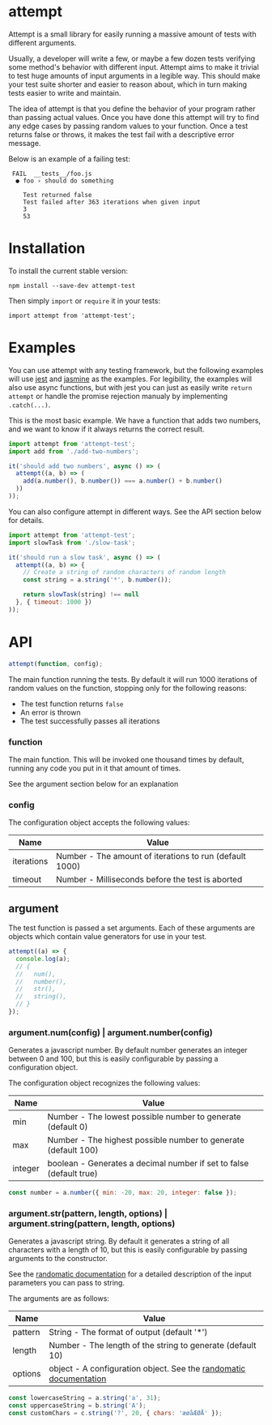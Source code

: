 # attempt

Attempt is a small library for easily running a massive amount of tests with
different arguments.

Usually, a developer will write a few, or maybe a few dozen tests verifying some
method's behavior with different input. Attempt aims to make it trivial to test
huge amounts of input arguments in a legible way. This should make your test
suite shorter and easier to reason about, which in turn making tests easier to
write and maintain.

The idea of attempt is that you define the behavior of your program rather
than passing actual values. Once you have done this attempt will try to find any
edge cases by passing random values to your function. Once a test returns false
or throws, it makes the test fail with a descriptive error message.

Below is an example of a failing test:

```
 FAIL  __tests__/foo.js
  ● foo › should do something

    Test returned false
    Test failed after 363 iterations when given input
    3
    53
```

# Installation

To install the current stable version:

    npm install --save-dev attempt-test

Then simply `import` or `require` it in your tests:

    import attempt from 'attempt-test';

# Examples

You can use attempt with any testing framework, but the following examples will
use [jest][1] and [jasmine][2] as the examples. For legibility, the examples
will also use async functions, but with jest you can just as easily write
`return attempt` or handle the promise rejection manualy by implementing
`.catch(...)`.

This is the most basic example. We have a function that adds two numbers, and we
want to know if it always returns the correct result.

```javascript
import attempt from 'attempt-test';
import add from './add-two-numbers';

it('should add two numbers', async () => (
  attempt((a, b) => (
    add(a.number(), b.number()) === a.number() + b.number()
  ))
));
```

You can also configure attempt in different ways. See the API section below for
details.

```javascript
import attempt from 'attempt-test';
import slowTask from './slow-task';

it('should run a slow task', async () => (
  attempt((a, b) => {
    // Create a string of random characters of random length
    const string = a.string('*', b.number());

    return slowTask(string) !== null
  }, { timeout: 1000 })
));
```

# API

```javascript
attempt(function, config);
```

The main function running the tests. By default it will run 1000 iterations of
random values on the function, stopping only for the following reasons:

 - The test function returns `false`
 - An error is thrown
 - The test successfully passes all iterations

### function

The main function. This will be invoked one thousand times by default, running
any code you put in it that amount of times.

See the argument section below for an explanation

### config

The configuration object accepts the following values:

|Name      |Value                                                   |
|----------|--------------------------------------------------------|
|iterations|Number - The amount of iterations to run (default 1000) |
|timeout   |Number - Milliseconds before the test is aborted        |


## argument

The test function is passed a set arguments. Each of these arguments are objects
which contain value generators for use in your test.

```javascript
attempt((a) => {
  console.log(a);
  // {
  //   num(),
  //   number(),
  //   str(),
  //   string(),
  // }
});
```

### argument.num(config) | argument.number(config)

Generates a javascript number. By default number generates an integer between 0
and 100, but this is easily configurable by passing a configuration object.

The configuration object recognizes the following values:

|Name   |Value                                                              |
|-------|-------------------------------------------------------------------|
|min    |Number - The lowest possible number to generate (default 0)        |
|max    |Number - The highest possible number to generate (default 100)     |
|integer|boolean - Generates a decimal number if set to false (default true)|

```javascript
const number = a.number({ min: -20, max: 20, integer: false });
```

### argument.str(pattern, length, options) | argument.string(pattern, length, options)

Generates a javascript string. By default it generates a string of all
characters with a length of 10, but this is easily configurable by passing
arguments to the constructor.

See the [randomatic documentation][3] for a detailed description of the input
parameters you can pass to string.

The arguments are as follows:

|Name   |Value                                                                 |
|-------|----------------------------------------------------------------------|
|pattern|String - The format of output (default '\*')                          |
|length |Number - The length of the string to generate (default 10)            |
|options|object - A configuration object. See the [randomatic documentation][3]|

```javascript
const lowercaseString = a.string('a', 31);
const uppercaseString = b.string('A');
const customChars = c.string('?', 20, { chars: 'æøåÆØÅ' });
```


[1]: https://facebook.github.io/jest/
[2]: https://jasmine.github.io/
[3]: https://github.com/jonschlinkert/randomatic/#api

